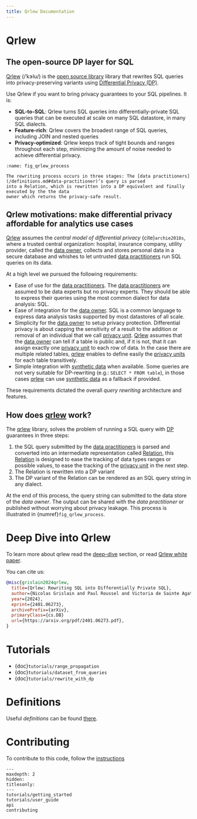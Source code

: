 ```yaml
---
title: Qrlew Documentation
---
```


# Qrlew

## The open-source DP layer for SQL

[Qrlew](https://qrlew.github.io/) (/ˈkɝlu/) is the [open source library](https://github.com/Qrlew) library that rewrites SQL queries into privacy-preserving variants using [Differential Privacy (DP)](https://en.wikipedia.org/wiki/Differential_privacy).

Use Qrlew if you want to bring privacy guarantees to your SQL pipelines. It is:
- **SQL-to-SQL**: Qrlew turns SQL queries into differentially-private SQL queries that can be executed at scale on many SQL datastore, in many SQL dialects.
- **Feature-rich**: Qrlew covers the broadest range of SQL queries, including JOIN and nested queries
- **Privacy-optimized**: Qrlew keeps track of tight bounds and ranges throughout each step, minimizing the amount of noise needed to achieve differential privacy.

```{figure} ./_static/qrlew_process.svg
:name: fig_qrlew_process

The rewriting process occurs in three stages: The [data practitioners](/definitions.md#data-practitioner)’s query is parsed
into a Relation, which is rewritten into a DP equivalent and finally executed by the the data
owner which returns the privacy-safe result.
```

## Qrlew motivations: make differential privacy affordable for analytics use cases

[Qrlew](https://qrlew.github.io/) assumes the *central model of differential privacy* {cite}`archie2018s`, where a trusted central organization: hospital, insurance company, utility provider, called the [data owner](/definitions.md#data-owner), collects and stores personal data in a secure database and whishes to let untrusted [data practitioners](/definitions.md#data-practitioner) run SQL queries on its data.

At a high level we pursued the following requirements:

* Ease of use for the [data practitioners](#data-practitioner). The [data practitioners](#data-practitioner) are assumed to be data experts but no privacy experts. They should be able to express their queries using the most common dialect for data analysis: SQL.
* Ease of integration for the [data owner](/definitions.md#data-owner). SQL is a common language to express data analysis tasks supported by most datastores of all scale.
* Simplicity for the [data owner](/definitions.md#data-owner) to setup privacy protection. Differential privacy is about capping the sensitivity of a result to the addition or removal of an individual that we call [privacy unit](/definitions.md#datasets-and-privacy-units-pu). [Qrlew](https://qrlew.github.io/) assumes that the [data owner](/definitions.md#data-owner) can tell if a table is public and, if it is not, that it can assign exactly one [privacy unit](/definitions.md#datasets-and-privacy-units-pu) to each row of data. In the case there are multiple related tables, [qrlew](https://qrlew.github.io/) enables to define easily the [privacy units](/definitions.md#datasets-and-privacy-units-pu) for each table transitively.
* Simple integration with [synthetic data](/definitions.md#synthetic-data-sd) when available. Some queries are not very suitable for DP-rewriting (e.g.: `SELECT * FROM table`), in those cases [qrlew](https://qrlew.github.io/) can use [synthetic data](/definitions.md#synthetic-data-sd) as a fallback if provided.

These requirements dictated the overall *query rewriting* architecture and features.

## How does [qrlew](https://qrlew.github.io/) work?

The [qrlew](https://qrlew.github.io/) library, solves the problem of running a SQL query with [DP](/definitions.md#differential-privacy-dp) guarantees in three steps:
1. the SQL query submitted by the [data practitioners](#data-practitioner) is parsed and converted into an intermediate representation called [Relation](https://en.wikipedia.org/wiki/Relation_(database)), this [Relation](https://en.wikipedia.org/wiki/Relation_(database)) is designed to ease the tracking of data types ranges or possible values, to ease the tracking of the [privacy unit](/definitions.md#datasets-and-privacy-units-pu) in the next step. 
2. The Relation is rewritten into a DP variant
3. The DP variant of the Relation can be rendered as an SQL query string in any dialect.

At the end of this process, the query string can submitted to the data store of the *data owner*. The output can be shared with the *data practitioner* or published without worrying about privacy leakage. This process is illustrated in {numref}`fig_qrlew_process`.

# Deep Dive into Qrlew

To learn more about qrlew read the [deep-dive](/deep_dive.md) section, or read [Qrlew white paper](https://arxiv.org/pdf/2401.06273.pdf).

You can cite us:
```bibtex
@misc{grislain2024qrlew,
  title={Qrlew: Rewriting SQL into Differentially Private SQL}, 
  author={Nicolas Grislain and Paul Roussel and Victoria de Sainte Agathe},
  year={2024},
  eprint={2401.06273},
  archivePrefix={arXiv},
  primaryClass={cs.DB}
  url={https://arxiv.org/pdf/2401.06273.pdf},
}
```

# Tutorials

- {doc}`tutorials/range_propagation`
- {doc}`tutorials/dataset_from_queries`
- {doc}`tutorials/rewrite_with_dp`

# Definitions

Useful *definitions* can be found [there](/definitions.md).

# Contributing

To contribute to this code, follow the [instructions](/contributing.md)

```{toctree}
---
maxdepth: 2
hidden:
titlesonly:
---
tutorials/getting_started
tutorials/user_guide
api
contributing
```

